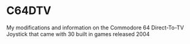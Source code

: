 # C64DTV
My modifications and information on the Commodore 64 Direct-To-TV Joystick that came with 30 built in games released 2004
